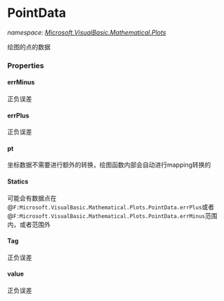 ﻿# PointData
_namespace: [Microsoft.VisualBasic.Mathematical.Plots](./index.md)_

绘图的点的数据




### Properties

#### errMinus
正负误差
#### errPlus
正负误差
#### pt
坐标数据不需要进行额外的转换，绘图函数内部会自动进行mapping转换的
#### Statics
可能会有数据点在@``F:Microsoft.VisualBasic.Mathematical.Plots.PointData.errPlus``或者@``F:Microsoft.VisualBasic.Mathematical.Plots.PointData.errMinus``范围内，或者范围外
#### Tag
正负误差
#### value
正负误差
